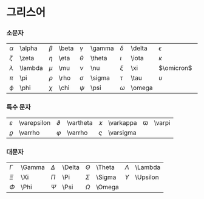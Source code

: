 # 그리스어
### 소문자
|                 |         |               |       |                |        |                |        |                  |          |
| :-------------- | :------ | :------------ | :---- | :------------- | :----- | :------------- | :----- | :--------------- | :------- |
| $\alpha$  | \alpha  | $\beta$ | \beta | $\gamma$ | \gamma | $\delta$ | \delta | $\epsilon$ | \epsilon |
| $\zeta$   | \zeta   | $\eta$  | \eta  | $\theta$ | \theta | $\iota$  | \iota  | $\kappa$   | \kappa   |
| $\lambda$ | \lambda | $\mu$   | \mu   | $\nu$    | \nu    | $\xi$    | \xi    | $\omicron$ | \omicron |
| $\pi$     | \pi     | $\rho$  | \rho  | $\sigma$ | \sigma | $\tau$   | \tau   | $\upsilon$ | \upsilon |
| $\phi$    | \phi    | $\chi$  | \chi  | $\psi$   | \psi   | $\omega$ | \omega |                  |          |
### 특수 문자
|                     |             |                   |           |                   |           |                |        |
| :------------------ | :---------- | :---------------- | :-------- | :---------------- | :-------- | :------------- | :----- |
| $\varepsilon$ | \varepsilon | $\vartheta$ | \vartheta | $\varkappa$ | \varkappa | $\varpi$ | \varpi |
| $\varrho$     | \varrho     | $\varphi$   | \varrho   | $\varsigma$ | \varsigma |                |        |

### 대문자
|                |        |                |        |                |        |                  |          |
| :------------- | :----- | :------------- | :----- | :------------- | :----- | :--------------- | :------- |
| $\Gamma$ | \Gamma | $\Delta$ | \Delta | $\Theta$ | \Theta | $\Lambda$  | \Lambda  |
| $\Xi$    | \Xi    | $\Pi$    | \Pi    | $\Sigma$ | \Sigma | $\Upsilon$ | \Upsilon |
| $\Phi$   | \Phi   | $\Psi$   | \Psi   | $\Omega$ | \Omega |                  |          |


